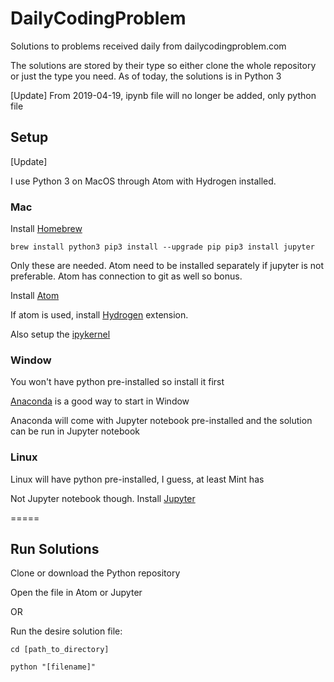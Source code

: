 # DailyCodingProblem
Solutions to problems received daily from dailycodingproblem.com

The solutions are stored by their type so either clone the whole repository
or just the type you need.
As of today, the solutions is in Python 3

[Update] From 2019-04-19, ipynb file will no longer be added, only python file

## Setup

[Update]

I use Python 3 on MacOS through Atom with Hydrogen installed.

### Mac

Install [Homebrew](https://brew.sh/)

`brew install python3
pip3 install --upgrade pip
pip3 install jupyter`

Only these are needed. Atom need to be installed separately if jupyter is not
preferable. Atom has connection to git as well so bonus.

Install [Atom](https://atom.io/)

If atom is used, install [Hydrogen](https://atom.io/packages/hydrogen)
extension.

Also setup the [ipykernel](https://ipython.readthedocs.io/en/stable/install/kernel_install.html)

### Window

You won't have python pre-installed so install it first

[Anaconda](https://www.anaconda.com/download) is a good way to start in Window

Anaconda will come with Jupyter notebook pre-installed and the solution can be
run in Jupyter notebook

### Linux

Linux will have python pre-installed, I guess, at least Mint has

Not Jupyter notebook though. Install [Jupyter](https://jupyter.org/install)

=====

## Run Solutions

Clone or download the Python repository

Open the file in Atom or Jupyter

OR

Run the desire solution file:

`cd [path_to_directory]`

`python "[filename]"`
